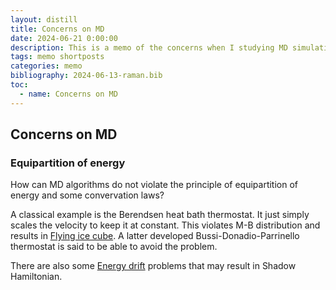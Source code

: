 ```yaml
---
layout: distill
title: Concerns on MD 
date: 2024-06-21 0:00:00
description: This is a memo of the concerns when I studying MD simulations.    
tags: memo shortposts
categories: memo
bibliography: 2024-06-13-raman.bib
toc:
  - name: Concerns on MD
---
```


## Concerns on MD

### Equipartition of energy

How can MD algorithms do not violate the principle of equipartition of energy and some convervation laws?  

A classical example is the Berendsen heat bath thermostat. It just simply scales the velocity to keep it at constant. This violates M-B distribution and results in [Flying ice cube](https://en.wikipedia.org/wiki/Flying_ice_cube). A latter developed Bussi-Donadio-Parrinello thermostat is said to be able to avoid the problem.  

There are also some [Energy drift](https://en.wikipedia.org/wiki/Energy_drift) problems that may result in Shadow Hamiltonian.  


